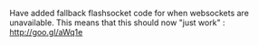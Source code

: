 Have added fallback flashsocket code for when websockets are unavailable. This means that this should now "just work" : http://goo.gl/aWq1e